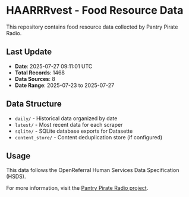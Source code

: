 # HAARRRvest - Food Resource Data

This repository contains food resource data collected by Pantry Pirate Radio.

## Last Update

- **Date**: 2025-07-27 09:11:01 UTC
- **Total Records**: 1468
- **Data Sources**: 8
- **Date Range**: 2025-07-23 to 2025-07-27

## Data Structure

- `daily/` - Historical data organized by date
- `latest/` - Most recent data for each scraper
- `sqlite/` - SQLite database exports for Datasette
- `content_store/` - Content deduplication store (if configured)

## Usage

This data follows the OpenReferral Human Services Data Specification (HSDS).

For more information, visit the [Pantry Pirate Radio project](https://github.com/For-The-Greater-Good/pantry-pirate-radio).
